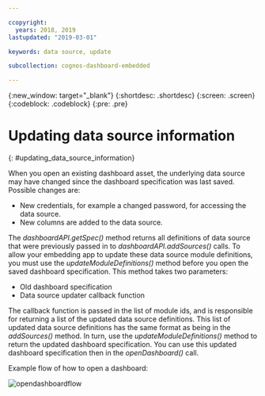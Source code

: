 ```yaml
---

ccopyright:
  years: 2018, 2019
lastupdated: "2019-03-01"

keywords: data source, update

subcollection: cognos-dashboard-embedded

---
```


{:new_window: target="_blank"}
{:shortdesc: .shortdesc}
{:screen: .screen}
{:codeblock: .codeblock}
{:pre: .pre}

# Updating data source information
{: #updating_data_source_information}

When you open an existing dashboard asset, the underlying data source may have changed since the dashboard specification was last saved. Possible changes are:
-	New credentials, for example a changed password, for accessing the data source.
-	New columns are added to the data source.

The *dashboardAPI.getSpec()* method returns all definitions of data source that were previously passed in to *dashboardAPI.addSources()*  calls. To allow your embedding app to update these data source module definitions, you must use the *updateModuleDefinitions()* method before you open the saved dashboard specification. This method takes two parameters:
-	Old dashboard specification
-	Data source updater callback function

The callback function is passed in the list of module ids, and is responsible for returning a list of the updated data source definitions. This list of updated data source definitions has the same format as being in the *addSources()* method. In turn, use the *updateModuleDefinitions()* method to return the updated dashboard specification. You can use this updated dashboard specification then in the *openDashboard()* call.

Example flow of how to open a dashboard:

![opendashboardflow](/images/opendashboardflow.svg "Open a dashboard flow")
